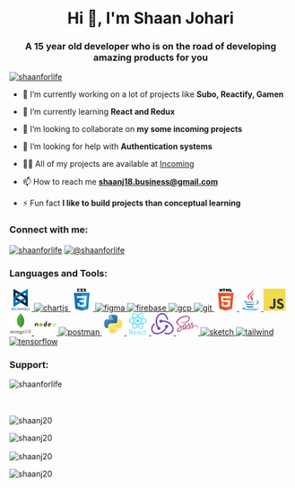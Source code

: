 <h1 align="center">Hi 👋, I'm Shaan Johari</h1>
<h3 align="center">A 15 year old developer who is on the road of developing amazing products for you</h3>

<p align="left"> <a href="https://twitter.com/shaanforlife" target="blank"><img src="https://img.shields.io/twitter/follow/shaanforlife?logo=twitter&style=for-the-badge" alt="shaanforlife" /></a> </p>

- 🔭 I’m currently working on a lot of projects like **Subo, Reactify, Gamen**

- 🌱 I’m currently learning **React and Redux**

- 👯 I’m looking to collaborate on **my some incoming projects**

- 🤝 I’m looking for help with **Authentication systems**

- 👨‍💻 All of my projects are available at [Incoming](Incoming)

- 📫 How to reach me **shaanj18.business@gmail.com**

- ⚡ Fun fact **I like to build projects than conceptual learning**

<h3 align="left">Connect with me:</h3>
<p align="left">
<a href="https://twitter.com/shaanforlife" target="blank"><img align="center" src="https://raw.githubusercontent.com/rahuldkjain/github-profile-readme-generator/master/src/images/icons/Social/twitter.svg" alt="shaanforlife" height="30" width="40" /></a>
<a href="https://medium.com/@shaanforlife" target="blank"><img align="center" src="https://raw.githubusercontent.com/rahuldkjain/github-profile-readme-generator/master/src/images/icons/Social/medium.svg" alt="@shaanforlife" height="30" width="40" /></a>
</p>

<h3 align="left">Languages and Tools:</h3>
<p align="left"> <a href="https://backbonejs.org" target="_blank"> <img src="https://raw.githubusercontent.com/devicons/devicon/master/icons/backbonejs/backbonejs-original-wordmark.svg" alt="backbonejs" width="40" height="40"/> </a> <a href="https://www.chartjs.org" target="_blank"> <img src="https://www.chartjs.org/media/logo-title.svg" alt="chartjs" width="40" height="40"/> </a> <a href="https://www.w3schools.com/css/" target="_blank"> <img src="https://raw.githubusercontent.com/devicons/devicon/master/icons/css3/css3-original-wordmark.svg" alt="css3" width="40" height="40"/> </a> <a href="https://www.figma.com/" target="_blank"> <img src="https://www.vectorlogo.zone/logos/figma/figma-icon.svg" alt="figma" width="40" height="40"/> </a> <a href="https://firebase.google.com/" target="_blank"> <img src="https://www.vectorlogo.zone/logos/firebase/firebase-icon.svg" alt="firebase" width="40" height="40"/> </a> <a href="https://cloud.google.com" target="_blank"> <img src="https://www.vectorlogo.zone/logos/google_cloud/google_cloud-icon.svg" alt="gcp" width="40" height="40"/> </a> <a href="https://git-scm.com/" target="_blank"> <img src="https://www.vectorlogo.zone/logos/git-scm/git-scm-icon.svg" alt="git" width="40" height="40"/> </a> <a href="https://www.w3.org/html/" target="_blank"> <img src="https://raw.githubusercontent.com/devicons/devicon/master/icons/html5/html5-original-wordmark.svg" alt="html5" width="40" height="40"/> </a> <a href="https://www.java.com" target="_blank"> <img src="https://raw.githubusercontent.com/devicons/devicon/master/icons/java/java-original.svg" alt="java" width="40" height="40"/> </a> <a href="https://developer.mozilla.org/en-US/docs/Web/JavaScript" target="_blank"> <img src="https://raw.githubusercontent.com/devicons/devicon/master/icons/javascript/javascript-original.svg" alt="javascript" width="40" height="40"/> </a> <a href="https://www.mongodb.com/" target="_blank"> <img src="https://raw.githubusercontent.com/devicons/devicon/master/icons/mongodb/mongodb-original-wordmark.svg" alt="mongodb" width="40" height="40"/> </a> <a href="https://nodejs.org" target="_blank"> <img src="https://raw.githubusercontent.com/devicons/devicon/master/icons/nodejs/nodejs-original-wordmark.svg" alt="nodejs" width="40" height="40"/> </a> <a href="https://postman.com" target="_blank"> <img src="https://www.vectorlogo.zone/logos/getpostman/getpostman-icon.svg" alt="postman" width="40" height="40"/> </a> <a href="https://www.python.org" target="_blank"> <img src="https://raw.githubusercontent.com/devicons/devicon/master/icons/python/python-original.svg" alt="python" width="40" height="40"/> </a> <a href="https://reactjs.org/" target="_blank"> <img src="https://raw.githubusercontent.com/devicons/devicon/master/icons/react/react-original-wordmark.svg" alt="react" width="40" height="40"/> </a> <a href="https://redux.js.org" target="_blank"> <img src="https://raw.githubusercontent.com/devicons/devicon/master/icons/redux/redux-original.svg" alt="redux" width="40" height="40"/> </a> <a href="https://sass-lang.com" target="_blank"> <img src="https://raw.githubusercontent.com/devicons/devicon/master/icons/sass/sass-original.svg" alt="sass" width="40" height="40"/> </a> <a href="https://www.sketch.com/" target="_blank"> <img src="https://www.vectorlogo.zone/logos/sketchapp/sketchapp-icon.svg" alt="sketch" width="40" height="40"/> </a> <a href="https://tailwindcss.com/" target="_blank"> <img src="https://www.vectorlogo.zone/logos/tailwindcss/tailwindcss-icon.svg" alt="tailwind" width="40" height="40"/> </a> <a href="https://www.tensorflow.org" target="_blank"> <img src="https://www.vectorlogo.zone/logos/tensorflow/tensorflow-icon.svg" alt="tensorflow" width="40" height="40"/> </a> </p>

<h3 align="left">Support:</h3>
<p><a href="https://www.buymeacoffee.com/shaanjforlife"> <img align="left" src="https://cdn.buymeacoffee.com/buttons/v2/default-yellow.png" height="50" width="210" alt="shaanforlife" /></a></p><br><br><br>

<p><img align="centre" src="https://github-readme-stats.vercel.app/api/top-langs?username=shaanj20&show_icons=true&locale=en&layout=compact" alt="shaanj20" /></p>

<p>&nbsp;<img align="left" src="https://github-readme-stats.vercel.app/api?username=shaanj20&show_icons=true&locale=en" alt="shaanj20" /></p>

<p><img align="center" src="https://github-readme-streak-stats.herokuapp.com/?user=shaanj20&" alt="shaanj20" /></p>

<p align="left"> <img src="https://komarev.com/ghpvc/?username=shaanj20&label=Profile%20views&color=0e75b6&style=flat" alt="shaanj20" /> </p>
